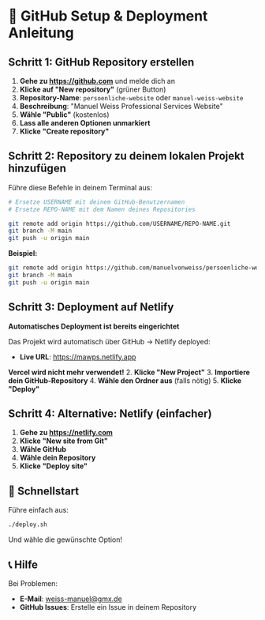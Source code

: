 # 🚀 GitHub Setup & Deployment Anleitung

## Schritt 1: GitHub Repository erstellen

1. **Gehe zu https://github.com** und melde dich an
2. **Klicke auf "New repository"** (grüner Button)
3. **Repository-Name**: `persoenliche-website` oder `manuel-weiss-website`
4. **Beschreibung**: "Manuel Weiss Professional Services Website"
5. **Wähle "Public"** (kostenlos)
6. **Lass alle anderen Optionen unmarkiert**
7. **Klicke "Create repository"**

## Schritt 2: Repository zu deinem lokalen Projekt hinzufügen

Führe diese Befehle in deinem Terminal aus:

```bash
# Ersetze USERNAME mit deinem GitHub-Benutzernamen
# Ersetze REPO-NAME mit dem Namen deines Repositories

git remote add origin https://github.com/USERNAME/REPO-NAME.git
git branch -M main
git push -u origin main
```

**Beispiel:**
```bash
git remote add origin https://github.com/manuelvonweiss/persoenliche-website.git
git branch -M main
git push -u origin main
```

## Schritt 3: Deployment auf Netlify

**Automatisches Deployment ist bereits eingerichtet**

Das Projekt wird automatisch über GitHub → Netlify deployed:
- **Live URL**: https://mawps.netlify.app

**Vercel wird nicht mehr verwendet!**
2. **Klicke "New Project"**
3. **Importiere dein GitHub-Repository**
4. **Wähle den Ordner aus** (falls nötig)
5. **Klicke "Deploy"**

## Schritt 4: Alternative: Netlify (einfacher)

1. **Gehe zu https://netlify.com**
2. **Klicke "New site from Git"**
3. **Wähle GitHub**
4. **Wähle dein Repository**
5. **Klicke "Deploy site"**

## 🎯 Schnellstart

Führe einfach aus:

```bash
./deploy.sh
```

Und wähle die gewünschte Option!

## 📞 Hilfe

Bei Problemen:
- **E-Mail**: weiss-manuel@gmx.de
- **GitHub Issues**: Erstelle ein Issue in deinem Repository

